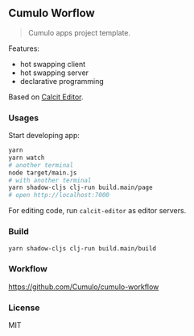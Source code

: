
Cumulo Worflow
------

> Cumulo apps project template.

Features:

* hot swapping client
* hot swapping server
* declarative programming

Based on [Calcit Editor](https://github.com/Cirru/calcit-editor).

### Usages

Start developing app:

```bash
yarn
yarn watch
# another terminal
node target/main.js
# with another terminal
yarn shadow-cljs clj-run build.main/page
# open http://localhost:7000
```

For editing code, run `calcit-editor` as editor servers.

### Build

```bash
yarn shadow-cljs clj-run build.main/build
```

### Workflow

https://github.com/Cumulo/cumulo-workflow

### License

MIT
